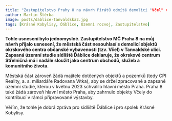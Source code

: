 ```yaml
---
title: "Zastupitelstvo Prahy 8 na návrh Pirátů odmítá demolici "Včel" v Ďáblicích a žádá CPI Reality, aby dodržovala platnou územní studii"
author: Martin Štěrba
image: posts/dablice-tanvaldska2.jpg
tags: [Krásné Kobylisy, Ďáblice, Územní rozvoj, Zastupitelstvo]
---
```


**Tohle usnesení bylo jednomyslné. Zastupitelstvo MČ Praha 8 na můj návrh přijalo usnesení, že městská část nesouhlasí s demolicí objektů okrskového centra občanské vybavenosti (tzv. Včel) v Tanvaldské ulici. Zapsaná územní studie sídliště Ďáblice deklaruje, že okrskové centrum Střelničná má i nadále sloužit jako centrum obchodů, služeb a komunitního života.**

Městská část zároveň žádá majitele dotčených objektů a pozemků (tedy CPI Reality, a. s. miliardáře Radovana Vítka), aby se držel zpracované a zapsané územní studie, kterou v květnu 2023 schválilo hlavní město Praha. Praha 8 také žádá zároveň hlavní město Praha, aby zahrnulo objekty Včely do kontribucí v rámci připravované výstavby.

Věřím, že tohle je dobrá zpráva pro sídliště Ďáblice i pro spolek Krásné Kobylisy.